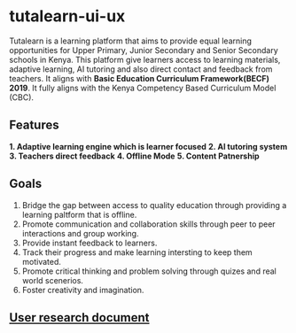# tutalearn-ui-ux

Tutalearn is a learning platform that aims to provide equal learning opportunities for Upper Primary, Junior Secondary and Senior Secondary schools in Kenya. This platform give learners access to learning materials, adaptive learning, AI tutoring and also direct contact and feedback from teachers. It aligns with **Basic Education Curriculum Framework(BECF) 2019**. It fully aligns with the Kenya Competency Based Curriculum Model (CBC).

## Features

**1. Adaptive learning engine which is learner focused**
**2. AI tutoring system**
**3. Teachers direct feedback**
**4. Offline Mode**
**5. Content Patnership**
## Goals

1. Bridge the gap between access to quality education through providing a learning paltform that is offline.
2. Promote communication and collaboration skills through peer to peer interactions and group working.
3. Provide instant feedback to learners.
4. Track their progress and make learning intersting to keep them motivated.
5. Promote critical thinking and problem solving through quizes and real world scenerios.
6. Foster creativity and imagination.

## [User research document](https://github.com/GathangaElijah/tutalearn-ui-ux/blob/main/Tutalearn_UserResearchDocument_26082025_V1)

